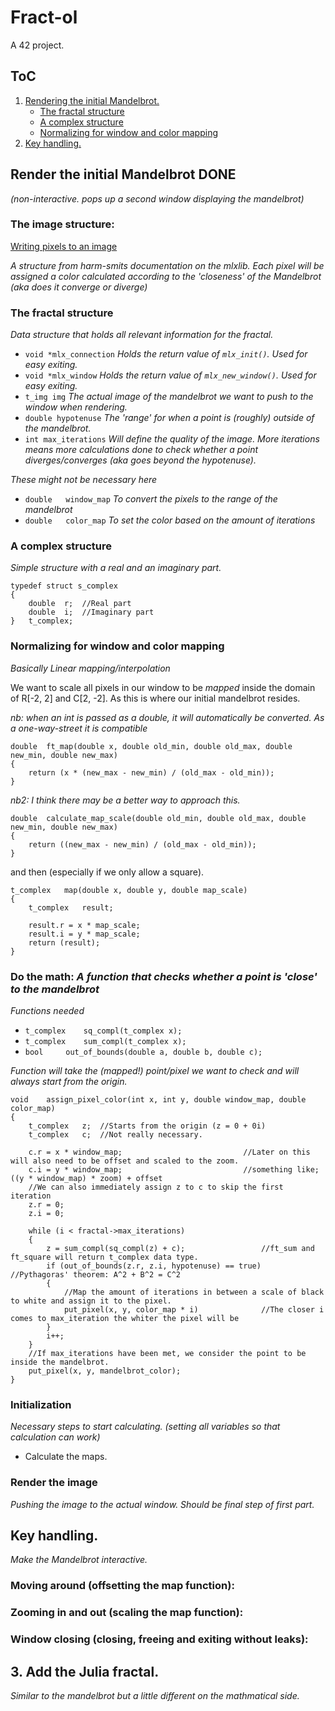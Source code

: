 # Fract-ol
A 42 project.

## ToC
 1. [Rendering the initial Mandelbrot.](#render-the-initial-mandelbrot)
	- [The fractal structure](#the-fractal-structure)
   	- [A complex structure](#a-complex-structure)
	- [Normalizing for window and color mapping](#normalizing-for-window-and-color-mapping)
 3. [Key handling.](#key-handling)

## Render the initial Mandelbrot **DONE**
*(non-interactive. pops up a second window displaying the mandelbrot)*

### The image structure:

[Writing pixels to an image](https://harm-smits.github.io/42docs/libs/minilibx/getting_started.html#writing-pixels-to-a-image)

*A structure from harm-smits documentation on the mlxlib. Each pixel will be assigned a color calculated according to the 'closeness' of the Mandelbrot (aka does it converge or diverge)* 

### The fractal structure
*Data structure that holds all relevant information for the fractal.*
- `void *mlx_connection` *Holds the return value of `mlx_init()`. Used for easy exiting.*
- `void *mlx_window` *Holds the return value of `mlx_new_window()`. Used for easy exiting.*
- `t_img img` *The actual image of the mandelbrot we want to push to the window when rendering.*
- `double hypotenuse` *The 'range' for when a point is (roughly) outside of the mandelbrot.*
- `int max_iterations` *Will define the quality of the image. More iterations means more calculations done to check whether a point diverges/converges (aka goes beyond the hypotenuse).*

*These might not be necessary here*
- `double	window_map` *To convert the pixels to the range of the mandelbrot*
- `double	color_map` *To set the color based on the amount of iterations*

### A complex structure
*Simple structure with a real and an imaginary part.*
```
typedef struct s_complex
{
	double	r;	//Real part
	double	i;	//Imaginary part
}	t_complex;
```
### Normalizing for window and color mapping

*Basically Linear mapping/interpolation*

We want to scale all pixels in our window to be *mapped* inside the domain of R[-2, 2] and C[2, -2]. As this is where our initial mandelbrot resides.

*nb: when an int is passed as a double, it will automatically be converted. As a one-way-street it is compatible*
```
double	ft_map(double x, double old_min, double old_max, double new_min, double new_max)
{
	return (x * (new_max - new_min) / (old_max - old_min));
}
```
*nb2: I think there may be a better way to approach this.*
```
double	calculate_map_scale(double old_min, double old_max, double new_min, double new_max)
{
	return ((new_max - new_min) / (old_max - old_min));
}
```
and then (especially if we only allow a square).
```
t_complex	map(double x, double y, double map_scale)
{
	t_complex	result;

	result.r = x * map_scale;
	result.i = y * map_scale;
	return (result);
}
```

### Do the math: *A function that checks whether a point is 'close' to the mandelbrot*

*Functions needed*
- `t_complex	sq_compl(t_complex x);`
- `t_complex	sum_compl(t_complex x);`
- `bool		out_of_bounds(double a, double b, double c);`

*Function will take the (mapped!) point/pixel we want to check and will always start from the origin.*
```
void	assign_pixel_color(int x, int y, double window_map, double color_map)
{
	t_complex	z;	//Starts from the origin (z = 0 + 0i)
	t_complex	c;	//Not really necessary.

	c.r = x * window_map;							//Later on this will also need to be offset and scaled to the zoom.
	c.i = y * window_map;							//something like; ((y * window_map) * zoom) + offset
	//We can also immediately assign z to c to skip the first iteration
	z.r = 0;
	z.i = 0;

	while (i < fractal->max_iterations)
	{
		z = sum_compl(sq_compl(z) + c);					//ft_sum and ft_square will return t_complex data type.
		if (out_of_bounds(z.r, z.i, hypotenuse) == true)		//Pythagoras' theorem: A^2 + B^2 = C^2
		{
			//Map the amount of iterations in between a scale of black to white and assign it to the pixel.
			put_pixel(x, y, color_map * i) 				//The closer i comes to max_iteration the whiter the pixel will be
		}
		i++;
	}
	//If max_iterations have been met, we consider the point to be inside the mandelbrot.
	put_pixel(x, y, mandelbrot_color);
}
```

### Initialization

*Necessary steps to start calculating. (setting all variables so that calculation can work)* 
- Calculate the maps.

### Render the image

*Pushing the image to the actual window. Should be final step of first part.*

## Key handling.
*Make the Mandelbrot interactive.*

### Moving around (offsetting the map function):

### Zooming in and out (scaling the map function):

### Window closing (closing, freeing and exiting without leaks):

## 3. Add the Julia fractal.
*Similar to the mandelbrot but a little different on the mathmatical side.*
